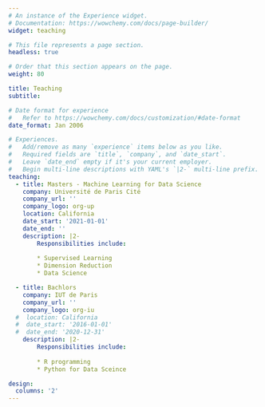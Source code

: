 ```yaml
---
# An instance of the Experience widget.
# Documentation: https://wowchemy.com/docs/page-builder/
widget: teaching

# This file represents a page section.
headless: true

# Order that this section appears on the page.
weight: 80

title: Teaching
subtitle:

# Date format for experience
#   Refer to https://wowchemy.com/docs/customization/#date-format
date_format: Jan 2006

# Experiences.
#   Add/remove as many `experience` items below as you like.
#   Required fields are `title`, `company`, and `date_start`.
#   Leave `date_end` empty if it's your current employer.
#   Begin multi-line descriptions with YAML's `|2-` multi-line prefix.
teaching:
  - title: Masters - Machine Learning for Data Science
    company: Université de Paris Cité
    company_url: ''
    company_logo: org-up
    location: California
    date_start: '2021-01-01'
    date_end: ''
    description: |2-
        Responsibilities include:
        
        * Supervised Learning
        * Dimension Reduction
        * Data Science

  - title: Bachlors
    company: IUT de Paris
    company_url: ''
    company_logo: org-iu
  #  location: California
  #  date_start: '2016-01-01'
  #  date_end: '2020-12-31'
    description: |2-
        Responsibilities include:
        
        * R programming
        * Python for Data Sceince

design:
  columns: '2'
---
```


